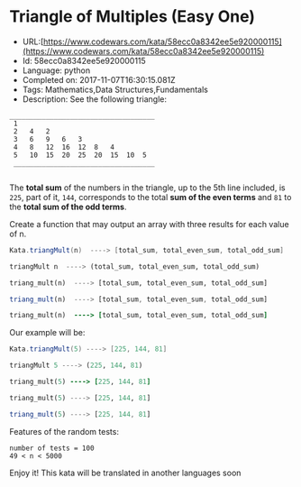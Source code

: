 # Triangle of Multiples (Easy One)

 - URL:[https://www.codewars.com/kata/58ecc0a8342ee5e920000115](https://www.codewars.com/kata/58ecc0a8342ee5e920000115)
 - Id: 58ecc0a8342ee5e920000115
 - Language: python
 - Completed on: 2017-11-07T16:30:15.081Z
 - Tags: Mathematics,Data Structures,Fundamentals
 - Description:
See the following triangle:
```
____________________________________
 1                                      
 2   4   2                              
 3   6   9   6   3                      
 4   8   12  16  12  8   4             
 5   10  15  20  25  20  15  10  5   
 ___________________________________
 
```
The <b>total sum</b> of the numbers in the triangle, up to the 5th line included, is ```225```, part of it, ```144```, corresponds to the total <b>sum of the even terms</b> and ```81``` to the <b>total sum of the odd terms</b>.

Create a function that may output an array with three results for each value of n.
```groovy
Kata.triangMult(n)  ----> [total_sum, total_even_sum, total_odd_sum]
```
```haskell
triangMult n  ----> (total_sum, total_even_sum, total_odd_sum)
```
```python
triang_mult(n)  ----> [total_sum, total_even_sum, total_odd_sum]
```
```javascript
triang_mult(n)  ----> [total_sum, total_even_sum, total_odd_sum]
```
```ruby
triang_mult(n)  ----> [total_sum, total_even_sum, total_odd_sum]
```
Our example will be:
```groovy
Kata.triangMult(5) ----> [225, 144, 81]
```
```haskell
triangMult 5 ----> (225, 144, 81)
```
```ruby
triang_mult(5) ----> [225, 144, 81]
```
```python
triang_mult(5) ----> [225, 144, 81]
```
```javascript
triang_mult(5) ----> [225, 144, 81]
```

Features of the random tests:
```
number of tests = 100
49 < n < 5000
```
Enjoy it!
This kata will be translated in another languages soon
